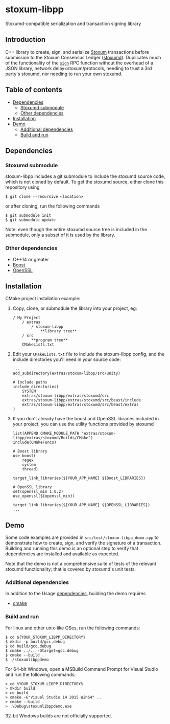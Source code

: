 # stoxum-libpp

Stoxumd-compatible serialization and transaction signing library

## Introduction

C++ library to create, sign, and serialize
[Stoxum](https://stoxum.com) transactions
before submission to the Stoxum Consensus Ledger
([stoxumd](https://github.com/Stoxum/stoxumd)).
Duplicates much of the functionality of the
[`sign`](https://ripple.com/build/rippled-apis/#sign)
RPC function without the overhead of a JSON library,
network delay<stoxum/protocols, needing to trust a 3rd party's stoxumd,
nor needing to run your own stoxumd.

## Table of contents

* [Dependencies](#dependencies)
  * [Stoxumd submodule](#stoxumd-submodule)
  * [Other dependencies](#other-dependencies)
* [Installation](#installation)
* [Demo](#demo)
  * [Additional dependencies](#additional-dependencies)
  * [Build and run](#build-and-run)

## Dependencies

### Stoxumd submodule

stoxum-libpp includes a git submodule to include the stoxumd
source code, which is not cloned by default. To get the
stoxumd source, either clone this repository using
```
$ git clone --recursive <location>
```
or after cloning, run the following commands
```
$ git submodule init
$ git submodule update
```

Note: even though the entire stoxumd source tree is included
in the submodule, only a subset of it is used by the library.

### Other dependencies

* C++14 or greater
* [Boost](http://www.boost.org/)
* [OpenSSL](https://www.openssl.org/)

## Installation

CMake project installation example:

1. Copy, clone, or submodule the library into your project, eg:

    ```
    / My Project
    	/ extras
			/ stoxum-libpp
    			**library tree**
		/ src
			**program tree**
		CMakeLists.txt
	```
2. Edit your `CMakeLists.txt` file to include the stoxum-libpp config,
	and the include directories you'll need in your source code:

	```
	...
	add_subdirectory(extras/stoxum-libpp/src/unity)

	# Include paths
	include_directories(
        SYSTEM
		extras/stoxum-libpp/extras/stoxumd/src
		extras/stoxum-libpp/extras/stoxumd/src/beast/include
		extras/stoxum-libpp/extras/stoxumd/src/beast/extras
	)
	```

3. If you don't already have the boost and OpenSSL libraries included in 
	your project, you can use the utility functions provided by stoxumd

	```
	list(APPEND CMAKE_MODULE_PATH "extras/stoxum-libpp/extras/stoxumd/Builds/CMake")
	include(CMakeFuncs)

	# Boost library
	use_boost(
	    regex
	    system
	    thread)

	target_link_libraries(${YOUR_APP_NAME} ${Boost_LIBRARIES})

	# OpenSSL library
	set(openssl_min 1.0.2)
	use_openssl(${openssl_min})

	target_link_libraries(${YOUR_APP_NAME} ${OPENSSL_LIBRARIES})
	...
	```

## Demo

Some code examples are provided in `src/test/stoxum-libpp_demo.cpp`
to demonstrate how to create, sign, and verify the signature of a
transaction. Building and running this demo is an optional step to
verify that dependencies are installed and available as expected.

Note that the demo is not a comprehensive suite of tests of the
relevant stoxumd functionality; that is covered by stoxumd's unit
tests.

### Additional dependencies

In addition to the Usage [dependencies](#dependencies), building
the demo requires

* [cmake](https://cmake.org)

### Build and run

For linux and other unix-like OSes, run the following commands:

```
$ cd ${YOUR_STOXUM_LIBPP_DIRECTORY}
$ mkdir -p build/gcc.debug
$ cd build/gcc.debug
$ cmake ../.. -Dtarget=gcc.debug
$ cmake --build .
$ ./stoxumlibppdemo
```

For 64-bit Windows, open a MSBuild Command Prompt for Visual Studio
and run the following commands:

```
> cd %YOUR_STOXUM_LIBPP_DIRECTORY%
> mkdir build
> cd build
> cmake -G"Visual Studio 14 2015 Win64" ..
> cmake --build .
> .\Debug\stoxumlibppdemo.exe
```

32-bit Windows builds are not officially supported.